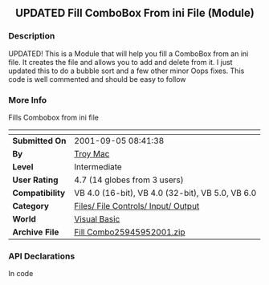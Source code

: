 ﻿<div align="center">

## UPDATED Fill ComboBox From ini File \(Module\)


</div>

### Description

UPDATED! This is a Module that will help you fill a ComboBox from an ini file. It creates the file and allows you to add and delete from it. I just updated this to do a bubble sort and a few other minor Oops fixes. This code is well commented and should be easy to follow
 
### More Info
 
Fills Combobox from ini file


<span>             |<span>
---                |---
**Submitted On**   |2001-09-05 08:41:38
**By**             |[Troy Mac](https://github.com/Planet-Source-Code/PSCIndex/blob/master/ByAuthor/troy-mac.md)
**Level**          |Intermediate
**User Rating**    |4.7 (14 globes from 3 users)
**Compatibility**  |VB 4\.0 \(16\-bit\), VB 4\.0 \(32\-bit\), VB 5\.0, VB 6\.0
**Category**       |[Files/ File Controls/ Input/ Output](https://github.com/Planet-Source-Code/PSCIndex/blob/master/ByCategory/files-file-controls-input-output__1-3.md)
**World**          |[Visual Basic](https://github.com/Planet-Source-Code/PSCIndex/blob/master/ByWorld/visual-basic.md)
**Archive File**   |[Fill Combo25945952001\.zip](https://github.com/Planet-Source-Code/troy-mac-updated-fill-combobox-from-ini-file-module__1-23221/archive/master.zip)

### API Declarations

In code





